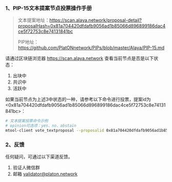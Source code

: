 ### 1、PIP-15文本提案节点投票操作手册

>文本提案地址：https://scan.alaya.network/proposal-detail?proposalHash=0x81a704420dfdafb9056ad1b85066d896899186dac4ce5f72753c8e74131841bc
>
>PIP地址：https://github.com/PlatONnetwork/PIPs/blob/master/Alaya/PIP-15.md

请通过区块链浏览器 https://scan.alaya.network 查看当前节点是否是以下状态：

1. 出块中
2. 共识中
3. 活跃中

如果当前节点为上述3中状态的一种，请参考以下命令进行投票，提案id为<0x81a704420dfdafb9056ad1b85066d896899186dac4ce5f72753c8e74131841bc>：

```bash
# 文本提案投票命令示例
# opinion可选项：yes、no、abstain
mtool-client vote_textproposal --proposalid 0x81a704420dfdafb9056ad1b85066d896899186dac4ce5f72753c8e74131841bc --opinion yes --keystore $MTOOLDIR/keystore/staking.json --config $MTOOLDIR/validator/validator_config.json

```

### 2、反馈

任何疑问，可通过以下渠道反馈。

1. 验证人微信群
2. 邮箱 [validator@platon.network](mailto:validator@platon.network)
